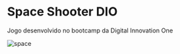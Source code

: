 # Space Shooter DIO
Jogo desenvolvido no bootcamp da Digital Innovation One

![space](https://media3.giphy.com/media/biHH61yRTp0RZGNvxi/giphy.gif?cid=ecf05e47tqb1s91wtvzpb0tvn6qledwyy0wbplhebijq5bus&rid=giphy.gif&ct=g)
